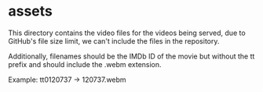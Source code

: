 # assets

This directory contains the video files for the videos being served, due to GitHub's file size limit, we can't include the files in the repository.

Additionally, filenames should be the IMDb ID of the movie but without the tt prefix and should include the .webm extension.

Example: tt0120737 -> 120737.webm
